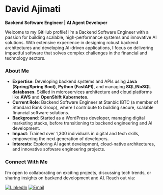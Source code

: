 # David Ajimati

**Backend Software Engineer | AI Agent Developer**

Welcome to my GitHub profile! I’m a Backend Software Engineer with a passion for building scalable, high-performance systems and innovative AI solutions. With extensive experience in designing robust backend architectures and developing AI-driven applications, I focus on delivering impactful software that solves complex challenges in the financial and technology sectors.

### About Me
- **Expertise**: Developing backend systems and APIs using **Java (Spring/Spring Boot)**, **Python (FastAPI)**, and managing **SQL/NoSQL databases**. Skilled in microservices architecture and cloud platforms like **AWS** and **OpenShift Kubernetes**.
- **Current Role**: Backend Software Engineer at Stanbic IBTC (a member of Standard Bank Group), where I contribute to building secure, scalable financial software solutions.
- **Background**: Started as a WordPress developer, managing digital marketing stacks, before transitioning to backend engineering and AI development.
- **Impact**: Trained over 1,300 individuals in digital and tech skills, empowering the next generation of developers.
- **Interests**: Exploring AI agent development, cloud-native architectures, and innovative software engineering projects.

### Connect With Me
I’m open to collaborating on exciting projects, discussing tech trends, or sharing insights on backend development and AI. Reach out via:

[![LinkedIn](https://img.shields.io/badge/-LinkedIn-blue?style=flat&logo=Linkedin&logoColor=white)](https://www.linkedin.com/in/ajimatidavid)  [![Email](https://img.shields.io/badge/-Gmail-c14438?style=flat&logo=Gmail&logoColor=white)](mailto:eng.david.ajimati@gmail.com)




<!---
davidajimati/davidajimati is a ✨ special ✨ repository because its `README.md` (this file) appears on your GitHub profile.Backend
You can click the Preview link to take a look at your changes.
--->
